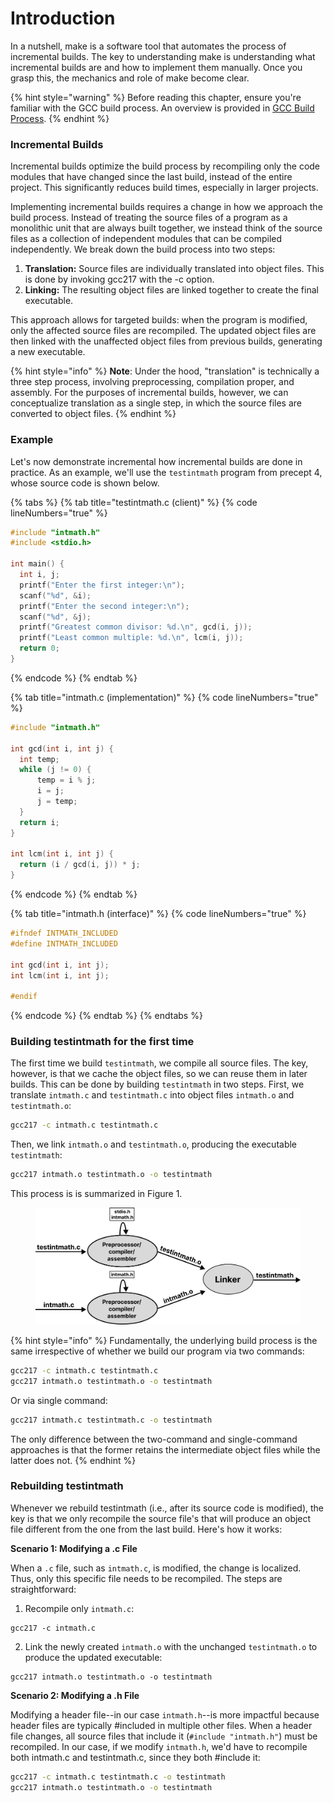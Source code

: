 # Introduction

In a nutshell, make is a software tool that automates the process of incremental builds. The key to understanding make is understanding what incremental builds are and how to implement them manually. Once you grasp this, the mechanics and role of make become clear.

{% hint style="warning" %}
Before reading this chapter, ensure you're familiar with the GCC build process. An overview is provided in [GCC Build Process](broken-reference/).
{% endhint %}

### **Incremental Builds**

Incremental builds optimize the build process by recompiling only the code modules that have changed since the last build, instead of the entire project. This significantly reduces build times, especially in larger projects.

Implementing incremental builds requires a change in how we approach the build process. Instead of treating the source files of a program as a monolithic unit that are always built together, we instead think of the source files as a collection of independent modules that can be compiled independently. We break down the build process into two steps:

1. **Translation:** Source files are individually translated into object files. This is done by invoking gcc217 with the -c option.&#x20;
2. **Linking:** The resulting object files are linked together to create the final executable.

This approach allows for targeted builds: when the program is modified, only the affected source files are recompiled. The updated object files are then linked with the unaffected object files from previous builds, generating a new executable.

{% hint style="info" %}
**Note**: Under the hood, "translation" is technically a three step process, involving preprocessing, compilation proper, and assembly. For the purposes of incremental builds, however, we can conceptualize translation as a single step, in which the source files are converted to object files.&#x20;
{% endhint %}

### Example

Let's now demonstrate incremental how incremental builds are done in practice. As an example, we'll use the `testintmath` program from precept 4, whose source code is shown below.

{% tabs %}
{% tab title="testintmath.c (client)" %}
{% code lineNumbers="true" %}
```c
#include "intmath.h"
#include <stdio.h>

int main() {
  int i, j;
  printf("Enter the first integer:\n");
  scanf("%d", &i);
  printf("Enter the second integer:\n");
  scanf("%d", &j);
  printf("Greatest common divisor: %d.\n", gcd(i, j));
  printf("Least common multiple: %d.\n", lcm(i, j));
  return 0;
}
```
{% endcode %}
{% endtab %}

{% tab title="intmath.c (implementation)" %}
{% code lineNumbers="true" %}
```c
#include "intmath.h"

int gcd(int i, int j) {
  int temp;
  while (j != 0) {
      temp = i % j;
      i = j;
      j = temp;
  }
  return i;
}

int lcm(int i, int j) {
  return (i / gcd(i, j)) * j;
}
```
{% endcode %}
{% endtab %}

{% tab title="intmath.h (interface)" %}
{% code lineNumbers="true" %}
```c
#ifndef INTMATH_INCLUDED
#define INTMATH_INCLUDED

int gcd(int i, int j);
int lcm(int i, int j);

#endif
```
{% endcode %}
{% endtab %}
{% endtabs %}

### Building testintmath for the first time

The first time we build `testintmath`, we compile all source files. The key, however, is that we cache the object files, so we can reuse them in later builds. This can be done by building `testintmath` in two steps. First, we translate `intmath.c` and `testintmath.c` into object files `intmath.o` and `testintmath.o`:

```bash
gcc217 -c intmath.c testintmath.c 
```

Then, we link `intmath.o` and `testintmath.o`, producing the executable `testintmath`:

```bash
gcc217 intmath.o testintmath.o -o testintmath
```

This process is is summarized in Figure 1.

<figure><img src="../.gitbook/assets/Group 147 (4).png" alt="" width="563"><figcaption></figcaption></figure>

{% hint style="info" %}
Fundamentally, the underlying build process is the same irrespective of whether we build our program via two commands:

```bash
gcc217 -c intmath.c testintmath.c
gcc217 intmath.o testintmath.o -o testintmath
```

Or via single command:

```bash
gcc217 intmath.c testintmath.c -o testintmath
```

The only difference between the two-command and single-command approaches is that the former retains the intermediate object files while the latter does not.&#x20;
{% endhint %}

### Rebuilding testintmath

Whenever we rebuild testintmath (i.e., after its source code is modified), the key is that we only recompile the source file's that will produce an object file different from the one from the last build. Here's how it works:

**Scenario 1: Modifying a .c File**

When a `.c` file, such as `intmath.c`, is modified, the change is localized. Thus, only this specific file needs to be recompiled. The steps are straightforward:

1. Recompile only `intmath.c`:

```
gcc217 -c intmath.c
```

2. Link the newly created `intmath.o` with the unchanged `testintmath.o` to produce the updated executable:&#x20;

```
gcc217 intmath.o testintmath.o -o testintmath
```

**Scenario 2: Modifying a .h File**

Modifying a header file--in our case `intmath.h`--is more impactful because header files are typically #included in multiple other files. When a header file changes, all source files that include it (`#include "intmath.h"`) must be recompiled. In our case, if we modify `intmath.h`, we'd have to recompile both intmath.c and testintmath.c, since they both #include it:

```bash
gcc217 -c intmath.c testintmath.c -o testintmath
gcc217 intmath.o testintmath.o -o testintmath
```

